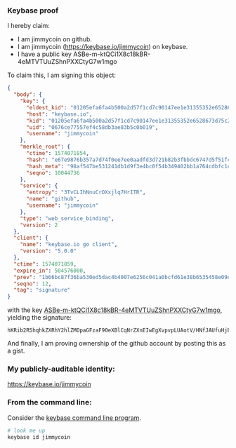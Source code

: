 ### Keybase proof

I hereby claim:

  * I am jimmycoin on github.
  * I am jimmycoin (https://keybase.io/jimmycoin) on keybase.
  * I have a public key ASBe-m-ktQCi1X8c18kBR-4eMTVTUuZShnPXXCtyG7w1mgo

To claim this, I am signing this object:

```json
{
  "body": {
    "key": {
      "eldest_kid": "01205efa6fa4b500a2d57f1cd7c90147ee1e31355352e6528673d75c2b721bbc359a0a",
      "host": "keybase.io",
      "kid": "01205efa6fa4b500a2d57f1cd7c90147ee1e31355352e6528673d75c2b721bbc359a0a",
      "uid": "0676ce77557ef4c58db3ae83b5c0b019",
      "username": "jimmycoin"
    },
    "merkle_root": {
      "ctime": 1574071854,
      "hash": "e67e9876b357a7d74f0ee7ee0aadfd3d721b82b3fbbdc6747d5f51fc15be222e2d9755b20a1ab768398434ee1de233486a640689fe4ad352d0385b1ae41cd2f4",
      "hash_meta": "98af547be531241db1d9f3e4bc0f54b349402bb1a764cdbfc1c930d0578050c2",
      "seqno": 10044736
    },
    "service": {
      "entropy": "3TvCLIhNnuCrOXxjlq7HrITR",
      "name": "github",
      "username": "jimmycoin"
    },
    "type": "web_service_binding",
    "version": 2
  },
  "client": {
    "name": "keybase.io go client",
    "version": "5.0.0"
  },
  "ctime": 1574071859,
  "expire_in": 504576000,
  "prev": "1b66bc87f36ba530ed5dac4b4007e6256c041a0bcfd61e38b6535458e09e5172",
  "seqno": 12,
  "tag": "signature"
}
```

with the key [ASBe-m-ktQCi1X8c18kBR-4eMTVTUuZShnPXXCtyG7w1mgo](https://keybase.io/jimmycoin), yielding the signature:

```
hKRib2R5hqhkZXRhY2hlZMOpaGFzaF90eXBlCqNrZXnEIwEgXvpvpLUAotV/HNfJAUfuHjE1U1LmUoZz11wrchu8NZoKp3BheWxvYWTESpcCDMQgG2a8h/NrpTDtXaxLQAfmJWwEGgvP1h44tlNUWOCeUXLEIPtpkKnpzg5PPCDeX2LTozaNC34cGmgM0DGLn4k3fzBMAgHCo3NpZ8RAU5FKa4obl2L4MoM85WLSPcIDnnXtZfSa8FyE7Kcv/u4aXLrIGTbRmny1EgkwHKJwDPYr1OSKDS9VKWvqGNWTAKhzaWdfdHlwZSCkaGFzaIKkdHlwZQildmFsdWXEIGOIWxO2qOQ1KrivWY9oTCTdx6oEcoKv+5vcn4DeQ1T2o3RhZ80CAqd2ZXJzaW9uAQ==

```

And finally, I am proving ownership of the github account by posting this as a gist.

### My publicly-auditable identity:

https://keybase.io/jimmycoin

### From the command line:

Consider the [keybase command line program](https://keybase.io/download).

```bash
# look me up
keybase id jimmycoin
```

